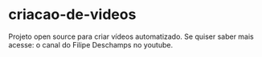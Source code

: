 # criacao-de-videos
Projeto open source para criar vídeos automatizado. Se quiser saber mais acesse: o canal do Filipe Deschamps no youtube.
